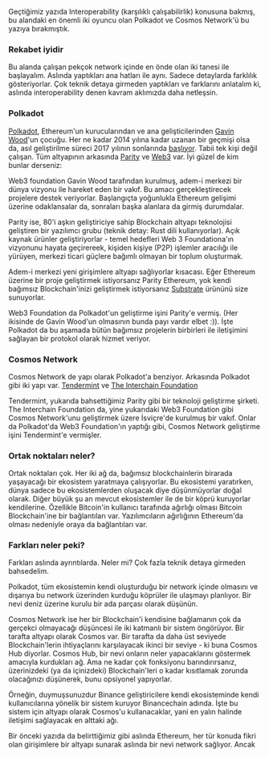 Geçtiğimiz yazıda Interoperability (karşılıklı çalışabilirlik) konusuna bakmış, bu alandaki en önemli iki oyuncu olan Polkadot ve Cosmos Network'ü bu yazıya bırakmıştık. 

### Rekabet iyidir

Bu alanda çalışan pekçok network içinde en önde olan iki tanesi ile başlayalım. Aslında yaptıkları ana hatları ile aynı. Sadece detaylarda farklılık gösteriyorlar. Çok teknik detaya girmeden yaptıkları ve farklarını anlatalım ki, aslında interoperability denen kavram aklımızda daha netleşsin. 

### Polkadot

[Polkadot](https://polkadot.network/), Ethereum'un kurucularından ve ana gelişticilerinden [Gavin Wood](http://gavwood.com/)'un çocuğu. Her ne kadar 2014 yılına kadar uzanan bir geçmişi olsa da, asıl geliştirilme süreci 2017 yılının sonlarında [başlıyor](https://medium.com/polkadot-network/polkadot-2018-recap-677dab3e995b). Tabii tek kişi değil çalışan. Tüm altyapının arkasında [Parity](https://www.parity.io/) ve [Web3](https://web3.foundation/) var. İyi güzel de kim bunlar derseniz:

Web3 foundation Gavin Wood tarafından kurulmuş, adem-i merkezi bir dünya vizyonu ile hareket eden bir vakıf. Bu amacı gerçekleştirecek projelere destek veriyorlar. Başlangıçta yoğunlukla Ethereum gelişimi üzerine odaklansalar da, sonraları başka alanlara da girmiş durumdalar. 

Parity ise, 80'i aşkın geliştiriciye sahip Blockchain altyapı teknolojisi geliştiren bir yazılımcı grubu (teknik detay: Rust dili kullanıyorlar). Açık kaynak ürünler geliştiriyorlar - temel hedefleri Web 3 Foundationa'ın vizyonunu hayata geçirereek, kişiden kişiye (P2P) işlemler aracılığı ile yürüyen, merkezi ticari güçlere bağımlı olmayan bir toplum oluşturmak. 

Adem-i merkezi yeni girişimlere altyapı sağlıyorlar kısacası. Eğer Ethereum üzerine bir proje geliştirmek istiyorsanız Parity Ethereum, yok kendi bağımsız Blockchain'inizi geliştirmek istiyorsanız [Substrate](https://www.parity.io/substrate) ürününü size sunuyorlar. 

Web3 Foundation da Polkadot'un geliştirme işini Parity'e vermiş. (Her ikisinde de Gavin Wood'un olmasının bunda payı vardır elbet :)).  İşte Polkadot da bu aşamada bütün bağımsız projelerin birbirleri ile iletişimini sağlayan bir protokol olarak hizmet veriyor.

### Cosmos Network

Cosmos Network de yapı olarak Polkadot'a benziyor. Arkasında Polkadot gibi iki yapı var. [Tendermint](https://tendermint.com/about) ve [The Interchain Foundation](https://interchain.io/) 

Tendermint, yukarıda bahsettiğimiz Parity gibi bir teknoloji geliştirme şirketi. The Interchain Foundation da, yine yukarıdaki Web3 Foundation gibi Cosmos Network'unu geliştirmek üzere İsviçre'de kurulmuş bir vakıf. Onlar da Polkadot'da Web3 Foundation'ın yaptığı gibi, Cosmos Network geliştirme işini Tendermint'e vermişler. 

### Ortak noktaları neler?

Ortak noktaları çok. Her iki ağ da, bağımsız blockchainlerin birarada yaşayacağı bir ekosistem yaratmaya çalışıyorlar. Bu ekosistemi yaratırken, dünya sadece bu ekosistemlerden oluşacak diye düşünmüyorlar doğal olarak. Diğer büyük şu an mevcut ekosistemler ile de bir köprü kuruyorlar kendilerine. Özellikle Bitcoin'in kullanıcı tarafında ağırlığı olması Bitcoin Blockchain'ine bir bağlantıları var. Yazılımcıların ağırlığının Ethereum'da olması nedeniyle oraya da bağlantıları var. 


### Farkları neler peki?
Farkları aslında ayrıntılarda. Neler mi? Çok fazla teknik detaya girmeden bahsedelim. 

Polkadot, tüm ekosistemin kendi oluşturduğu bir network içinde olmasını ve dışarıya bu network üzerinden kurduğu köprüler ile ulaşmayı planlıyor. Bir nevi deniz üzerine kurulu bir ada parçası olarak düşünün. 

Cosmos Network ise her bir Blockchain'i kendisine bağlamanın çok da gerçekci olmayacağı düşüncesi ile iki katmanlı bir sistem öngörüyor. Bir tarafta altyapı olarak Cosmos var. Bir tarafta da daha üst seviyede Blockchain'lerin ihtiyaçlarını karşılayacak ikinci bir seviye - ki buna Cosmos Hub diyorlar. Cosmos Hub, bir nevi onların neler yapacaklarını göstermek amacıyla kurdukları ağ. Ama ne kadar çok fonksiyonu barındırırsanız, üzerinizdeki (ya da içinizdeki) Blockchain'leri o kadar kısıtlamak zorunda olacağınızı düşünerek, bunu opsiyonel yapıyorlar. 

Örneğin, duymuşsunuzdur Binance geliştiricilere kendi ekosisteminde kendi kullanıcılarına yönelik bir sistem kuruyor Binancechain adında. İşte bu sistem için altyapı olarak Cosmos'u kullanacaklar, yani en yalın halinde iletişimi sağlayacak en alttaki ağı. 



Bir önceki yazıda da belirttiğimiz gibi aslında Ethereum, her tür konuda fikri olan girişimlere bir altyapı sunarak aslında bir nevi network sağlıyor. Ancak 
